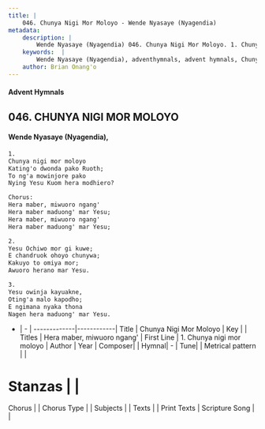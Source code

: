 ```yaml
---
title: |
    046. Chunya Nigi Mor Moloyo - Wende Nyasaye (Nyagendia)
metadata:
    description: |
        Wende Nyasaye (Nyagendia) 046. Chunya Nigi Mor Moloyo. 1. Chunya nigi mor moloyo Kating'o dwonda pako Ruoth; To ng'a mowinjore pako Nying Yesu Kuom hera modhiero?  Chorus: Hera maber, miwuoro ngang' Hera maber maduong' mar Yesu; Hera maber, miwuoro ngang' Hera maber maduong' mar Yesu;  2. Yesu Ochiwo mor gi kuwe; E chandruok ohoyo chunywa; Kakuyo to omiya mor; Awuoro herano mar Yesu.  3. Yesu owinja kayuakne, Oting'a malo kapodho; E ngimana nyaka thona Nagen hera maduong' mar Yesu.  
    keywords:  |
        Wende Nyasaye (Nyagendia), adventhymnals, advent hymnals, Chunya Nigi Mor Moloyo, 1. Chunya nigi mor moloyo. Hera maber, miwuoro ngang'
    author: Brian Onang'o
---
```


#### Advent Hymnals
## 046. CHUNYA NIGI MOR MOLOYO
####  Wende Nyasaye (Nyagendia),

```txt
1.
Chunya nigi mor moloyo
Kating'o dwonda pako Ruoth;
To ng'a mowinjore pako
Nying Yesu Kuom hera modhiero?

Chorus:
Hera maber, miwuoro ngang'
Hera maber maduong' mar Yesu;
Hera maber, miwuoro ngang'
Hera maber maduong' mar Yesu;

2.
Yesu Ochiwo mor gi kuwe;
E chandruok ohoyo chunywa;
Kakuyo to omiya mor;
Awuoro herano mar Yesu.

3.
Yesu owinja kayuakne,
Oting'a malo kapodho;
E ngimana nyaka thona
Nagen hera maduong' mar Yesu.


```

- |   -  |
-------------|------------|
Title | Chunya Nigi Mor Moloyo |
Key |  |
Titles | Hera maber, miwuoro ngang' |
First Line | 1. Chunya nigi mor moloyo |
Author | 
Year | 
Composer| |
Hymnal|  - |
Tune|  |
Metrical pattern | |
# Stanzas |  |
Chorus |  |
Chorus Type |  |
Subjects | |
Texts |  |
Print Texts | 
Scripture Song |  |
    
